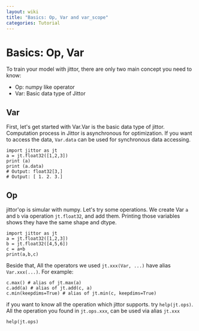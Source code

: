 ```yaml
---
layout: wiki
title: "Basics: Op, Var and var_scope"
categories: Tutorial
---
```


# Basics: Op, Var
To train your model with jittor, there are only two main concept you need to know:
* Op: numpy like operator
* Var: Basic data type of Jittor

## Var
First, let's get started with Var.Var is the basic data type of jittor. Computation process in Jittor is asynchronous for optimization. If you want to access the data, `Var.data` can be used for synchronous data accessing.

```
import jittor as jt
a = jt.float32([1,2,3])
print (a)
print (a.data)
# Output: float32[3,]
# Output: [ 1. 2. 3.]
```
## Op
 jittor'op is simular with numpy. Let's try some operations. We create Var `a` and `b` via operation `jt.float32`, and add them. Printing those variables shows they have the same shape and dtype.

```
import jittor as jt
a = jt.float32([1,2,3])
b = jt.float32([4,5,6])
c = a+b
print(a,b,c)
```

Beside that, All the operators we used `jt.xxx(Var, ...)` have alias `Var.xxx(...)`. For example:

```
c.max() # alias of jt.max(a)
c.add(a) # alias of jt.add(c, a)
c.min(keepdims=True) # alias of jt.min(c, keepdims=True)
```

if you want to know all the operation which jittor supports. try `help(jt.ops)`. All the operation you found in `jt.ops.xxx`, can be used via alias `jt.xxx`

```
help(jt.ops)
```

